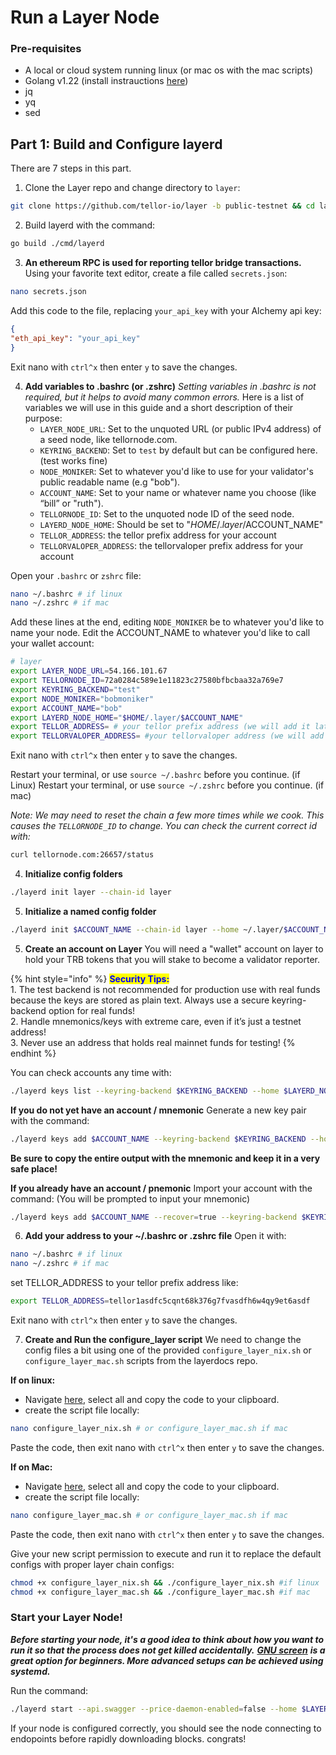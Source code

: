# Run a Layer Node

### Pre-requisites

* A local or cloud system running linux (or mac os with the mac scripts)
* Golang v1.22 (install instrauctions [here](https://go.dev/doc/install))
* jq
* yq
* sed

## Part 1: Build and Configure layerd

There are 7 steps in this part.

1. Clone the Layer repo and change directory to `layer`:

```sh
git clone https://github.com/tellor-io/layer -b public-testnet && cd layer
```

2. Build layerd with the command:

```sh
go build ./cmd/layerd
```

3. **An ethereum RPC is used for reporting tellor bridge transactions.** Using your favorite text editor, create a file called `secrets.json`:

```sh
nano secrets.json
```

Add this code to the file, replacing `your_api_key` with your Alchemy api key:

```json
{
"eth_api_key": "your_api_key"
}
```

Exit nano with `ctrl^x` then enter `y` to save the changes.

4. **Add variables to .bashrc (or .zshrc)** _Setting variables in .bashrc is not required, but it helps to avoid many common errors._ Here is a list of variables we will use in this guide and a short description of their purpose:
   * `LAYER_NODE_URL`: Set to the unquoted URL (or public IPv4 address) of a seed node, like tellornode.com.
   * `KEYRING_BACKEND`: Set to `test` by default but can be configured here. (test works fine)
   * `NODE_MONIKER`: Set to whatever you'd like to use for your validator's public readable name (e.g "bob").
   * `ACCOUNT_NAME`: Set to your name or whatever name you choose (like “bill” or "ruth").
   * `TELLORNODE_ID`: Set to the unquoted node ID of the seed node.
   * `LAYERD_NODE_HOME`: Should be set to "$HOME/.layer/$ACCOUNT\_NAME"
   * `TELLOR_ADDRESS`: the tellor prefix address for your account
   * `TELLORVALOPER_ADDRESS`: the tellorvaloper prefix address for your account

Open your `.bashrc` or `zshrc` file:

```sh
nano ~/.bashrc # if linux
nano ~/.zshrc # if mac
```

Add these lines at the end, editing `NODE_MONIKER` be to whatever you'd like to name your node. Edit the ACCOUNT\_NAME to whatever you'd like to call your wallet account:

```sh
# layer
export LAYER_NODE_URL=54.166.101.67
export TELLORNODE_ID=72a0284c589e1e11823c27580bfbcbaa32a769e7
export KEYRING_BACKEND="test"
export NODE_MONIKER="bobmoniker"
export ACCOUNT_NAME="bob"
export LAYERD_NODE_HOME="$HOME/.layer/$ACCOUNT_NAME"
export TELLOR_ADDRESS= # your tellor prefix address (we will add it later)
export TELLORVALOPER_ADDRESS= #your tellorvaloper address (we will add it later)
```

Exit nano with `ctrl^x` then enter `y` to save the changes.

Restart your terminal, or use `source ~/.bashrc` before you continue. (if Linux) Restart your terminal, or use `source ~/.zshrc` before you continue. (if mac)

_Note: We may need to reset the chain a few more times while we cook. This causes the `TELLORNODE_ID` to change. You can check the current correct id with:_

```sh
curl tellornode.com:26657/status
```

4. **Initialize config folders**

```sh
./layerd init layer --chain-id layer
```

5. **Initialize a named config folder**

```sh
./layerd init $ACCOUNT_NAME --chain-id layer --home ~/.layer/$ACCOUNT_NAME
```

5. **Create an account on Layer** You will need a "wallet" account on layer to hold your TRB tokens that you will stake to become a validator reporter.

{% hint style="info" %}
<mark style="color:blue;">**Security Tips:**</mark> \
1\. The test backend is not recommended for production use with real funds because the keys are stored as plain text. Always use a secure keyring-backend option for real funds! \
2\. Handle mnemonics/keys with extreme care, even if it’s just a testnet address! \
3\. Never use an address that holds real mainnet funds for testing!
{% endhint %}

You can check accounts any time with:

```sh
./layerd keys list --keyring-backend $KEYRING_BACKEND --home $LAYERD_NODE_HOME
```

**If you do not yet have an account / mnemonic** Generate a new key pair with the command:

```sh
./layerd keys add $ACCOUNT_NAME --keyring-backend $KEYRING_BACKEND --home $LAYERD_NODE_HOME
```

**Be sure to copy the entire output with the mnemonic and keep it in a very safe place!**

**If you already have an account / pnemonic** Import your account with the command: (You will be prompted to input your mnemonic)

```sh
./layerd keys add $ACCOUNT_NAME --recover=true --keyring-backend $KEYRING_BACKEND --home $LAYERD_NODE_HOME
```

6. **Add your address to your \~/.bashrc or .zshrc file** Open it with:

```sh
nano ~/.bashrc # if linux
nano ~/.zshrc # if mac
```

set TELLOR\_ADDRESS to your tellor prefix address like:

```sh
export TELLOR_ADDRESS=tellor1asdfc5cqnt68k376g7fvasdfh6w4qy9et6asdf
```

Exit nano with `ctrl^x` then enter `y` to save the changes.

7. **Create and Run the configure\_layer script** We need to change the config files a bit using one of the provided `configure_layer_nix.sh` or `configure_layer_mac.sh` scripts from the layerdocs repo.

**If on linux:**

* Navigate [here](https://raw.githubusercontent.com/tellor-io/layerdocs/update-guide-working/public-testnet/configure\_layer\_nix.sh), select all and copy the code to your clipboard.
* create the script file locally:

```sh
nano configure_layer_nix.sh # or configure_layer_mac.sh if mac
```

Paste the code, then exit nano with `ctrl^x` then enter `y` to save the changes.

**If on Mac:**

* Navigate [here](https://raw.githubusercontent.com/tellor-io/layerdocs/update-guide-working/public-testnet/configure\_layer\_mac.sh), select all and copy the code to your clipboard.
* create the script file locally:

```sh
nano configure_layer_mac.sh # or configure_layer_mac.sh if mac
```

Paste the code, then exit nano with `ctrl^x` then enter `y` to save the changes.

Give your new script permission to execute and run it to replace the default configs with proper layer chain configs:

```sh
chmod +x configure_layer_nix.sh && ./configure_layer_nix.sh #if linux
chmod +x configure_layer_mac.sh && ./configure_layer_mac.sh #if mac
```

### Start your Layer Node!

_**Before starting your node, it's a good idea to think about how you want to run it so that the process does not get killed accidentally.**_ [_**GNU screen**_](https://tellor.io/blog/how-to-manage-cli-applications-on-hosted-vms-with-screen/) _**is a great option for beginners. More advanced setups can be achieved using systemd.**_

Run the command:

```sh
./layerd start --api.swagger --price-daemon-enabled=false --home $LAYERD_NODE_HOME
```

If your node is configured correctly, you should see the node connecting to endopoints before rapidly downloading blocks. congrats!
